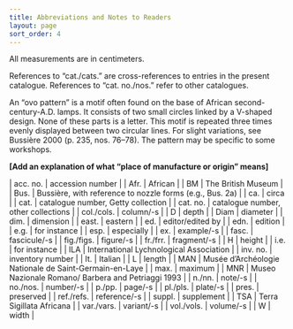 ```yaml
---
title: Abbreviations and Notes to Readers
layout: page
sort_order: 4
---
```


All measurements are in centimeters.

References to “cat./cats.” are cross-references to entries in the present catalogue. References to “cat. no./nos.” refer to other catalogues.

An “ovo pattern” is a motif often found on the base of African second-century-A.D. lamps. It consists of two small circles linked by a V-shaped design. None of these parts is a letter. This motif is repeated three times evenly displayed between two circular lines. For slight variations, see Bussière 2000 (p. 235, nos. 76–78). The pattern may be specific to some workshops.

**[Add an explanation of what “place of manufacture or origin” means]**

| acc. no. | accession number |
| Afr. | African |
| BM | The British Museum |
| Bus. | Bussière, with reference to nozzle forms (e.g., Bus. 2a) |
| ca. | circa |
| cat. | catalogue number, Getty collection |
| cat. no. | catalogue number, other collections |
| col./cols. | column/-s |
| D | depth |
| Diam | diameter |
| dim. | dimension |
| east. | eastern |
| ed. | editor/edited by |
| edn. | edition |
| e.g. | for instance |
| esp. | especially |
| ex. | example/-s |
| fasc. | fascicule/-s |
| fig./figs. | figure/-s |
| fr./frr. | fragment/-s |
| H | height |
| i.e. | for instance |
| ILA | International Lychnological Association |
| inv. no. | inventory number |
| It. | Italian |
| L | length |
| MAN | Musée d’Archéologie Nationale de Saint-Germain-en-Laye |
| max. | maximum |
| MNR | Museo Nazionale Romano/ Barbera and Petriaggi 1993 |
| n./nn. | note/-s |
| no./nos. | number/-s |
| p./pp. | page/-s |
| pl./pls. | plate/-s |
| pres. | preserved |
| ref./refs. | reference/-s |
| suppl. | supplement |
| TSA | Terra Sigillata Africana |
| var./vars. | variant/-s |
| vol./vols. | volume/-s |
| W | width |
